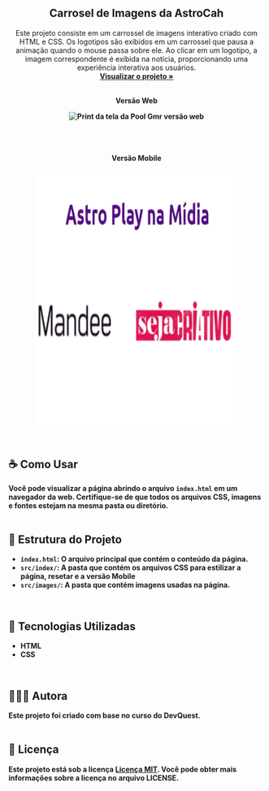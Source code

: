 <div align="center">

  <h2 align="center">Carrosel de Imagens da AstroCah</h2>

  <p align="center">
Este projeto consiste em um carrossel de imagens interativo criado com HTML e CSS. Os logotipos são exibidos em um carrossel que pausa a animação quando o mouse passa sobre ele. Ao clicar em um logotipo, a imagem correspondente é exibida na notícia, proporcionando uma experiência interativa aos usuários.    <br />
    <a href="https://github.com/Moniquecarvalho/carrosel-imagens-astrocash"><strong>Visualizar o projeto »</strong></a>
    <br />
    <br />
  </p>
  <p><b>Versão Web</p>
  <img src="./src/img/carrosel-img.gif" alt="Print da tela da Pool Gmr versão web">
   <br />
   <br />
   <br />
   <br />
   <p><b>Versão Mobile</p>
  <img src="./src/img/carrosel-mobile.gif" alt="Print da tela da Pool Gmr versão mobile" width="400" height="500" >
</div>
<br />
<br />

## ☕ Como Usar
Você pode visualizar a página abrindo o arquivo `index.html` em um navegador da web. Certifique-se de que todos os arquivos CSS, imagens e fontes estejam na mesma pasta ou diretório.
<br />
<br />

## 📂 Estrutura do Projeto

- `index.html`: O arquivo principal que contém o conteúdo da página.
- `src/index/`: A pasta que contém os arquivos CSS para estilizar a página, resetar e a versão Mobile
- `src/images/`: A pasta que contém imagens usadas na página.
<br />

## 🚀 Tecnologias Utilizadas

* HTML
* CSS
<br />

## 👩🏽‍💻 Autora

Este projeto foi criado com base no curso do DevQuest.
<br />
<br />

## 📝 Licença

Este projeto está sob a licença  [Licença MIT](license.md). Você pode obter mais informações sobre a licença no arquivo LICENSE.
<br />
<br />
